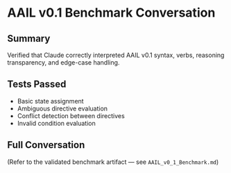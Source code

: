 # AAIL v0.1 Benchmark Conversation

## Summary
Verified that Claude correctly interpreted AAIL v0.1 syntax, verbs, reasoning transparency, and edge-case handling.

## Tests Passed
- Basic state assignment
- Ambiguous directive evaluation
- Conflict detection between directives
- Invalid condition evaluation

## Full Conversation
(Refer to the validated benchmark artifact — see `AAIL_v0_1_Benchmark.md`)

